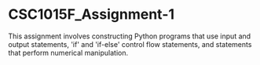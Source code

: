 # CSC1015F_Assignment-1
This assignment involves constructing Python programs that use input and output statements, 'if'  and 'if-else' control flow statements, and statements that perform numerical manipulation.
